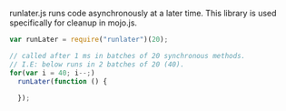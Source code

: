 runlater.js runs code asynchronously at a later time. This library is used specifically for cleanup in mojo.js.

```javascript
var runLater = require("runlater")(20);

// called after 1 ms in batches of 20 synchronous methods. 
// I.E: below runs in 2 batches of 20 (40).
for(var i = 40; i--;)
  runLater(function () {
    
  });
```
